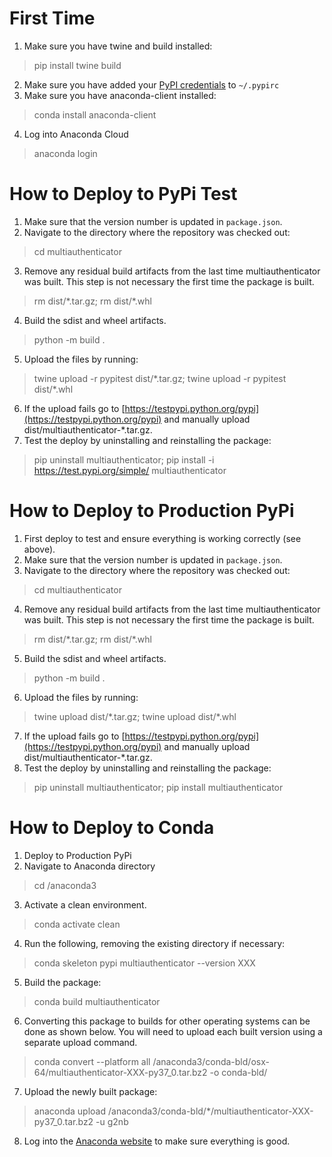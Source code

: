 # First Time

1. Make sure you have twine and build installed:
> pip install twine build
2. Make sure you have added your [PyPI credentials](https://docs.python.org/3.3/distutils/packageindex.html#pypirc) to `~/.pypirc`
3. Make sure you have anaconda-client installed:
> conda install anaconda-client
4. Log into Anaconda Cloud
> anaconda login

# How to Deploy to PyPi Test

1. Make sure that the version number is updated in `package.json`.
2. Navigate to the directory where the repository was checked out:
> cd multiauthenticator
3. Remove any residual build artifacts from the last time multiauthenticator was built. This step is not necessary the first time the package is built.
> rm dist/\*.tar.gz; rm dist/\*.whl
4. Build the sdist and wheel artifacts.
> python -m build .
5. Upload the files by running:
> twine upload -r pypitest dist/\*.tar.gz; twine upload -r pypitest dist/\*.whl
6. If the upload fails go to [https://testpypi.python.org/pypi](https://testpypi.python.org/pypi) and manually upload dist/multiauthenticator-*.tar.gz.
7. Test the deploy by uninstalling and reinstalling the package: 
> pip uninstall multiauthenticator;
> pip install -i https://test.pypi.org/simple/ multiauthenticator

# How to Deploy to Production PyPi

1. First deploy to test and ensure everything is working correctly (see above).
2. Make sure that the version number is updated in `package.json`.
3. Navigate to the directory where the repository was checked out:
> cd multiauthenticator
4. Remove any residual build artifacts from the last time multiauthenticator was built. This step is not necessary the first time the package is built.
> rm dist/\*.tar.gz; rm dist/\*.whl
5. Build the sdist and wheel artifacts.
> python -m build .
6. Upload the files by running:
> twine upload dist/\*.tar.gz; twine upload dist/\*.whl
7. If the upload fails go to [https://testpypi.python.org/pypi](https://testpypi.python.org/pypi) and manually upload dist/multiauthenticator-*.tar.gz.
8. Test the deploy by uninstalling and reinstalling the package: 
> pip uninstall multiauthenticator;
> pip install multiauthenticator

# How to Deploy to Conda

1. Deploy to Production PyPi
2. Navigate to Anaconda directory
> cd /anaconda3
3. Activate a clean environment.
> conda activate clean
4. Run the following, removing the existing directory if necessary:
> conda skeleton pypi multiauthenticator --version XXX
5. Build the package:
> conda build multiauthenticator
6. Converting this package to builds for other operating systems can be done as shown below. You will need to upload each
built version using a separate upload command.
> conda convert --platform all /anaconda3/conda-bld/osx-64/multiauthenticator-XXX-py37_0.tar.bz2 -o conda-bld/
7. Upload the newly built package:
> anaconda upload /anaconda3/conda-bld/*/multiauthenticator-XXX-py37_0.tar.bz2 -u g2nb
8. Log into the [Anaconda website](https://anaconda.org/) to make sure everything is good.